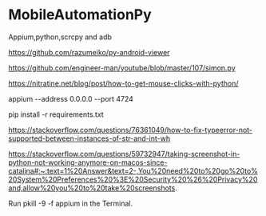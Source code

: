 # MobileAutomationPy
Appium,python,scrcpy and adb

https://github.com/razumeiko/py-android-viewer


https://github.com/engineer-man/youtube/blob/master/107/simon.py


https://nitratine.net/blog/post/how-to-get-mouse-clicks-with-python/

appium --address 0.0.0.0 --port 4724


pip install -r requirements.txt


https://stackoverflow.com/questions/76361049/how-to-fix-typeerror-not-supported-between-instances-of-str-and-int-wh

https://stackoverflow.com/questions/59732947/taking-screenshot-in-python-not-working-anymore-on-macos-since-catalina#:~:text=1%20Answer&text=2-,You%20need%20to%20go%20to%20System%20Preferences%20%3E%20Security%20%26%20Privacy%20and,allow%20you%20to%20take%20screenshots.


Run pkill -9 -f appium in the Terminal.
